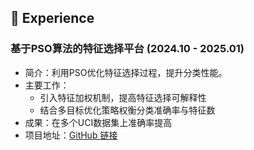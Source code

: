 ## 💼 Experience

### 基于PSO算法的特征选择平台 (2024.10 - 2025.01)
- 简介：利用PSO优化特征选择过程，提升分类性能。
- 主要工作：
  - 引入特征加权机制，提高特征选择可解释性
  - 结合多目标优化策略权衡分类准确率与特征数
- 成果：在多个UCI数据集上准确率提高
- 项目地址：[GitHub 链接](https://github.com/dzhenya-pso/FS)
